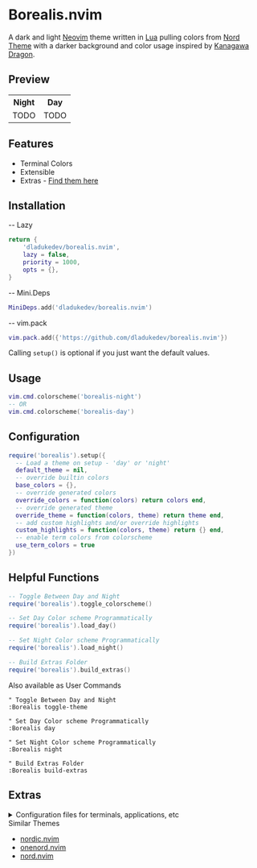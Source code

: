 # Borealis.nvim

A dark and light [Neovim](https://github.com/neovim/neovim) theme written in
[Lua](https://www.lua.org) pulling colors from [Nord Theme](https://www.nordtheme.com/) with a darker background and color usage inspired by [Kanagawa Dragon](https://github.com/rebelot/kanagawa.nvim).

## Preview

<table width="100%">
  <tr>
    <th>Night</th>
    <th>Day</th>
  </tr>
  <tr>
    <td width="50%">
            TODO
    </td>
    <td width="50%">
            TODO
    </td>
  </tr>
</table>

## Features

- Terminal Colors
- Extensible
- Extras - [Find them here](extras)

## Installation

-- Lazy
```lua
return {
    'dladukedev/borealis.nvim',
    lazy = false,
    priority = 1000,
    opts = {},
}
```

-- Mini.Deps
```lua
MiniDeps.add('dladukedev/borealis.nvim')
```

-- vim.pack
```lua
vim.pack.add({'https://github.com/dladukedev/borealis.nvim'})
```

Calling `setup()` is optional if you just want the default values.

## Usage

```lua
vim.cmd.colorscheme('borealis-night')
-- OR
vim.cmd.colorscheme('borealis-day')
```

## Configuration

```lua
require('borealis').setup({
  -- Load a theme on setup - 'day' or 'night'
  default_theme = nil,
  -- override builtin colors
  base_colors = {},
  -- override generated colors
  override_colors = function(colors) return colors end,
  -- override generated theme
  override_theme = function(colors, theme) return theme end,
  -- add custom highlights and/or override highlights
  custom_highlights = function(colors, theme) return {} end,
  -- enable term colors from colorscheme
  use_term_colors = true
})
```

## Helpful Functions

```lua
-- Toggle Between Day and Night
require('borealis').toggle_colorscheme()

-- Set Day Color scheme Programmatically
require('borealis').load_day()

-- Set Night Color scheme Programmatically
require('borealis').load_night()

-- Build Extras Folder
require('borealis').build_extras()
```

Also available as User Commands

```vim
" Toggle Between Day and Night
:Borealis toggle-theme

" Set Day Color scheme Programmatically
:Borealis day

" Set Night Color scheme Programmatically
:Borealis night

" Build Extras Folder
:Borealis build-extras
```

## Extras

<details>
  <summary>Configuration files for terminals, applications, etc</summary>

- [Ghostty](extras/ghostty) - [learn more](https://github.com/ghostty-org/ghostty)
- [Windows Terminal & Theme](extras/windows_term) - [learn more](https://github.com/microsoft/terminal)
- [Coteditor](extras/coteditor) - [learn more](https://github.com/coteditor/CotEditor)

</details

## Similar Themes

- [nordic.nvim](https://github.com/AlexvZyl/nordic.nvim)
- [onenord.nvim](https://github.com/rmehri01/onenord.nvim)
- [nord.nvim](https://github.com/shaunsingh/nord.nvim)
